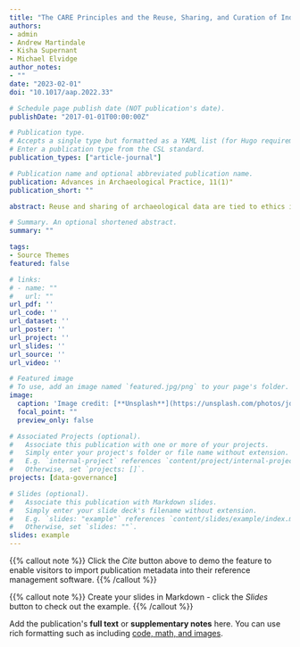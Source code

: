 ```yaml
---
title: "The CARE Principles and the Reuse, Sharing, and Curation of Indigenous Data in Canadian Archaeology"
authors:
- admin
- Andrew Martindale
- Kisha Supernant
- Michael Elvidge
author_notes:
- ""
date: "2023-02-01"
doi: "10.1017/aap.2022.33"

# Schedule page publish date (NOT publication's date).
publishDate: "2017-01-01T00:00:00Z"

# Publication type.
# Accepts a single type but formatted as a YAML list (for Hugo requirements).
# Enter a publication type from the CSL standard.
publication_types: ["article-journal"]

# Publication name and optional abbreviated publication name.
publication: Advances in Archaeological Practice, 11(1)"
publication_short: ""

abstract: Reuse and sharing of archaeological data are tied to ethics in data practice, research design, and the rights of Indigenous peoples in decision-making about their heritage. In this article, the authors discuss how the CARE (Collective benefit, Authority to control, Responsibility, and Ethics) principles and Indigenous data governance create intellectual space for archaeological research. We show how archaeologists can use this framework to highlight hidden costs and labor associated with the “data ecosystem,” which are often borne by Indigenous nations and communities. The CARE framework gives voice to Indigenous peoples’ concerns around data sharing, curation, and reuse; ways we can redress these issues; and strategies that facilitate Indigenous nations and communities in deriving collective benefitfrom research. In archaeology, these efforts include greater work on heritage legislation and policy, repositioning Indigenous peoples as active stewards of their data, and building capacity in digital methods and ethical data practice. Each Indigenous nation and community has its own interests, values, and protocols, and we suggest paths to bring data practice into alignment with the CARE framework.

# Summary. An optional shortened abstract.
summary: ""

tags:
- Source Themes
featured: false

# links:
# - name: ""
#   url: ""
url_pdf: ''
url_code: ''
url_dataset: ''
url_poster: ''
url_project: ''
url_slides: ''
url_source: ''
url_video: ''

# Featured image
# To use, add an image named `featured.jpg/png` to your page's folder. 
image:
  caption: 'Image credit: [**Unsplash**](https://unsplash.com/photos/jdD8gXaTZsc)'
  focal_point: ""
  preview_only: false

# Associated Projects (optional).
#   Associate this publication with one or more of your projects.
#   Simply enter your project's folder or file name without extension.
#   E.g. `internal-project` references `content/project/internal-project/index.md`.
#   Otherwise, set `projects: []`.
projects: [data-governance]

# Slides (optional).
#   Associate this publication with Markdown slides.
#   Simply enter your slide deck's filename without extension.
#   E.g. `slides: "example"` references `content/slides/example/index.md`.
#   Otherwise, set `slides: ""`.
slides: example
---
```


{{% callout note %}}
Click the *Cite* button above to demo the feature to enable visitors to import publication metadata into their reference management software.
{{% /callout %}}

{{% callout note %}}
Create your slides in Markdown - click the *Slides* button to check out the example.
{{% /callout %}}

Add the publication's **full text** or **supplementary notes** here. You can use rich formatting such as including [code, math, and images](https://docs.hugoblox.com/content/writing-markdown-latex/).
